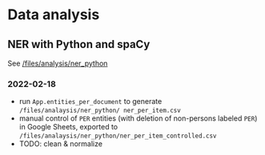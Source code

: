 # Data analysis

## NER with Python and spaCy

See [/files/analysis/ner_python](https://github.com/MHindermann/rheinschifffahrt/tree/master/files/analysis/ner_python)

### 2022-02-18

- run `App.entities_per_document` to generate `/files/analaysis/ner_python/
  ner_per_item.csv`
- manual control of `PER` entities (with deletion of non-persons labeled `PER`) in Google Sheets, exported to `/files/analaysis/ner_python/ner_per_item_controlled.csv`
- TODO: clean & normalize